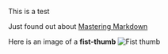 This is a test

Just found out about [Mastering Markdown](https://guides.github.com/features/mastering-markdown/)

Here is an image of a **fist-thumb**
![Fist thumb](https://i.ibb.co/HXNYp0C/IMG-0147.jpg)
